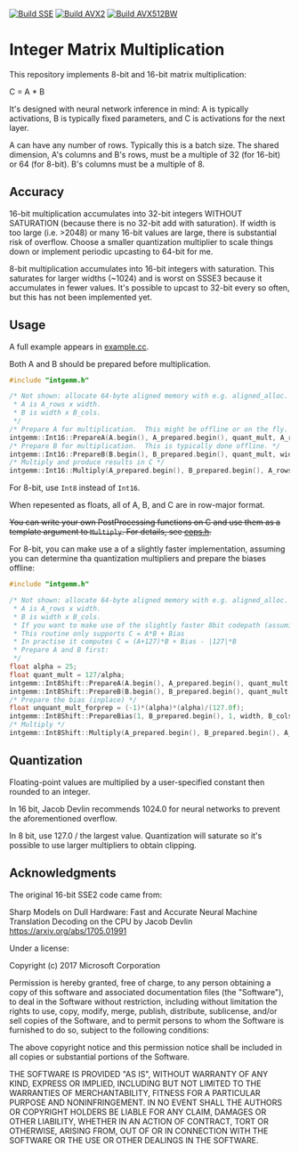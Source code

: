 [![Build SSE](https://img.shields.io/jenkins/s/http/vali.inf.ed.ac.uk/jenkins/view/intgemm/job/intgemm-SSE.svg?label=SSE)](http://vali.inf.ed.ac.uk/jenkins/job/intgemm-SSE/)
[![Build AVX2](https://img.shields.io/jenkins/s/http/vali.inf.ed.ac.uk/jenkins/view/intgemm/job/intgemm-AVX2.svg?label=AVX2)](http://vali.inf.ed.ac.uk/jenkins/job/intgemm-AVX2/)
[![Build AVX512BW](https://img.shields.io/jenkins/s/http/vali.inf.ed.ac.uk/jenkins/view/intgemm/job/intgemm-AVX512BW.svg?label=AVX512BW)](http://vali.inf.ed.ac.uk/jenkins/job/intgemm-AVX512BW/)

# Integer Matrix Multiplication

This repository implements 8-bit and 16-bit matrix multiplication:

C = A * B

It's designed with neural network inference in mind: A is typically activations, B is typically fixed parameters, and C is activations for the next layer.

A can have any number of rows.  Typically this is a batch size.
The shared dimension, A's columns and B's rows, must be a multiple of 32 (for 16-bit) or 64 (for 8-bit).
B's columns must be a multiple of 8.

## Accuracy
16-bit multiplication accumulates into 32-bit integers WITHOUT SATURATION (because there is no 32-bit add with saturation). If width is too large (i.e. >2048) or many 16-bit values are large, there is substantial risk of overflow.  Choose a smaller quantization multiplier to scale things down or implement periodic upcasting to 64-bit for me.

8-bit multiplication accumulates into 16-bit integers with saturation.  This saturates for larger widths (~1024) and is worst on SSSE3 because it accumulates in fewer values.  It's possible to upcast to 32-bit every so often, but this has not been implemented yet.

## Usage

A full example appears in [example.cc](example.cc).

Both A and B should be prepared before multiplication.
```C++
#include "intgemm.h"

/* Not shown: allocate 64-byte aligned memory with e.g. aligned_alloc.
 * A is A_rows x width.
 * B is width x B_cols.
 */
/* Prepare A for multiplication.  This might be offline or on the fly. */
intgemm::Int16::PrepareA(A.begin(), A_prepared.begin(), quant_mult, A_rows, width);
/* Prepare B for multiplication.  This is typically done offline. */
intgemm::Int16::PrepareB(B.begin(), B_prepared.begin(), quant_mult, width, B_cols);
/* Multiply and produce results in C */
intgemm::Int16::Multiply(A_prepared.begin(), B_prepared.begin(), A_rows, width, B_cols, intgemm::callbacks::UnquantizeAndWrite(1.0 / (quant_mult * quant_mult), C.begin()));
```
For 8-bit, use `Int8` instead of `Int16`.

When repesented as floats, all of A, B, and C are in row-major format.

~~You can write your own PostProcessing functions on C and use them as a template argument to `Multiply`. For details, see [cops.h](cops.h).~~

For 8-bit, you can make use a of a slightly faster implementation, assuming you can determine tha quantization multipliers and prepare the biases offline:

```C++
#include "intgemm.h"

/* Not shown: allocate 64-byte aligned memory with e.g. aligned_alloc.
 * A is A_rows x width.
 * B is width x B_cols.
 * If you want to make use of the slightly faster 8bit codepath (assuming you can cache biases and quantization multipliers)
 * This routine only supports C = A*B + Bias
 * In practise it computes C = (A+127)*B + Bias - |127|*B
 * Prepare A and B first:
 */
float alpha = 25;
float quant_mult = 127/alpha;
intgemm::Int8Shift::PrepareA(A.begin(), A_prepared.begin(), quant_mult, A_rows, width);
intgemm::Int8Shift::PrepareB(B.begin(), B_prepared.begin(), quant_mult, width, B_cols);
/* Prepare the bias (inplace) */
float unquant_mult_forprep = (-1)*(alpha)*(alpha)/(127.0f);
intgemm::Int8Shift::PrepareBias(1, B_prepared.begin(), 1, width, B_cols, callbacks::UnquantizeAndAddBiasAndWrite(unquant_mult_forprep, inputBias.begin(), inputBias.begin()));
/* Multiply */
intgemm::Int8Shift::Multiply(A_prepared.begin(), B_prepared.begin(), A_rows, width, B_cols, callbacks::UnquantizeAndAddBiasAndWrite(unquant_mult_forprep, bias.begin(), C.begin()));
```

## Quantization
Floating-point values are multiplied by a user-specified constant then rounded to an integer.  

In 16 bit, Jacob Devlin recommends 1024.0 for neural networks to prevent the aforementioned overflow.

In 8 bit, use 127.0 / the largest value.  Quantization will saturate so it's possible to use larger multipliers to obtain clipping.

## Acknowledgments
The original 16-bit SSE2 code came from:

Sharp Models on Dull Hardware: Fast and Accurate Neural Machine Translation Decoding on the CPU by Jacob Devlin
https://arxiv.org/abs/1705.01991

Under a license:

Copyright (c) 2017 Microsoft Corporation

Permission is hereby granted, free of charge, to any person obtaining a copy
of this software and associated documentation files (the "Software"), to deal
in the Software without restriction, including without limitation the rights
to use, copy, modify, merge, publish, distribute, sublicense, and/or sell
copies of the Software, and to permit persons to whom the Software is
furnished to do so, subject to the following conditions:

The above copyright notice and this permission notice shall be included in all
copies or substantial portions of the Software.

THE SOFTWARE IS PROVIDED "AS IS", WITHOUT WARRANTY OF ANY KIND, EXPRESS OR
IMPLIED, INCLUDING BUT NOT LIMITED TO THE WARRANTIES OF MERCHANTABILITY,
FITNESS FOR A PARTICULAR PURPOSE AND NONINFRINGEMENT. IN NO EVENT SHALL THE
AUTHORS OR COPYRIGHT HOLDERS BE LIABLE FOR ANY CLAIM, DAMAGES OR OTHER
LIABILITY, WHETHER IN AN ACTION OF CONTRACT, TORT OR OTHERWISE, ARISING FROM,
OUT OF OR IN CONNECTION WITH THE SOFTWARE OR THE USE OR OTHER DEALINGS IN THE
SOFTWARE.

